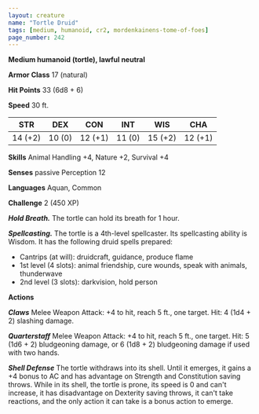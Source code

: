 ```yaml
---
layout: creature
name: "Tortle Druid"
tags: [medium, humanoid, cr2, mordenkainens-tome-of-foes]
page_number: 242
---
```


**Medium humanoid (tortle), lawful neutral**

**Armor Class** 17 (natural)

**Hit Points** 33  (6d8 + 6)

**Speed** 30 ft.

|   STR   |   DEX   |   CON   |   INT   |   WIS   |   CHA   |
|:-------:|:-------:|:-------:|:-------:|:-------:|:-------:|
| 14 (+2) | 10 (0) | 12 (+1) | 11 (0) | 15 (+2) | 12 (+1) |

**Skills** Animal Handling +4, Nature +2, Survival +4

**Senses** passive Perception 12

**Languages** Aquan, Common

**Challenge** 2 (450 XP)

***Hold Breath.*** The tortle can hold its breath for 1 hour.

***Spellcasting.*** The tortle is a 4th-level spellcaster. Its spellcasting ability is Wisdom. It has the following druid spells prepared:
* Cantrips (at will): druidcraft, guidance, produce flame
* 1st level (4 slots): animal friendship, cure wounds, speak with animals, thunderwave
* 2nd level (3 slots): darkvision, hold person

**Actions**

***Claws*** Melee Weapon Attack: +4 to hit, reach 5 ft., one target. Hit: 4 (1d4 + 2) slashing damage.

***Quarterstaff*** Melee Weapon Attack: +4 to hit, reach 5 ft., one target. Hit: 5 (1d6 + 2) bludgeoning damage, or 6 (1d8 + 2) bludgeoning damage if used with two hands.

***Shell Defense*** The tortle withdraws into its shell. Until it emerges, it gains a +4 bonus to AC and has advantage on Strength and Constitution saving throws. While in its shell, the tortle is prone, its speed is 0 and can't increase, it has disadvantage on Dexterity saving throws, it can't take reactions, and the only action it can take is a bonus action to emerge.